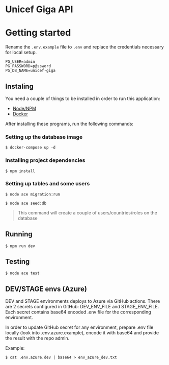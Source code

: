 # Unicef Giga API

# Getting started

Rename the `.env.example` file to `.env` and replace the credentials necessary for local setup.

```
PG_USER=admin
PG_PASSWORD=p@ssword
PG_DB_NAME=unicef-giga
```

## Instaling

You need a couple of things to be installed in order to run this application:

- [Node/NPM](https://nodejs.org/en/)
- [Docker](https://www.docker.com/products/docker-desktop/)

After installing these programs, run the following commands:

### Setting up the database image

`$ docker-compose up -d`

### Installing project dependencies

`$ npm install`

### Setting up tables and some users

`$ node ace migration:run`

`$ node ace seed:db`

> This command will create a couple of users/countries/roles on the database

## Running

`$ npm run dev `

## Testing

`$ node ace test`


## DEV/STAGE envs (Azure)

DEV and STAGE environments deploys to Azure via GitHub actions.
There are 2 secrets configured in GitHub: DEV_ENV_FILE and STAGE_ENV_FILE.
Each secret contains base64 encoded .env file for the corresponding environment.

In order to update GitHub secret for any environment, prepare .env file locally (look into .env.azure.example), encode it with base64 and provide the result with the repo admin.

Example:

`$ cat .env.azure.dev | base64 > env_azure_dev.txt`
